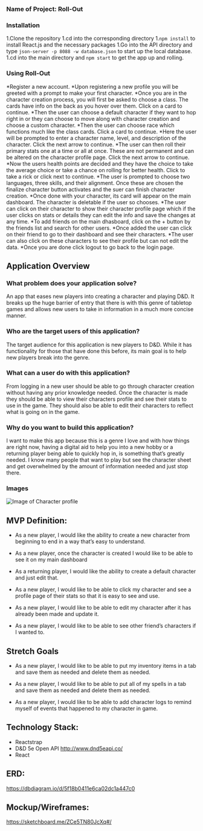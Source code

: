
### Name of Project: Roll-Out





### Installation

1.Clone the repository
1.cd into the corresponding directory
1.`npm install` to install React.js and the necessary packages
1.Go into the API directory and type `json-server -p 8088 -w database.json` to start up the local database.
1.cd into the main directory and `npm start` to get the app up and rolling.

### Using Roll-Out

*Register a new account.
*Upon registering a new profile you will be greeted with a prompt to make your first character.
*Once you are in the character creation process, you will first be asked to choose a class. The cards have info on the back as you hover over them. Click on a card to continue.
*Then the user can choose a default character if they want to hop right in or they can choose to move along with character creation and choose a custom character.
*Then the user can choose race which functions much like the class cards. Click a card to continue.
*Here the user will be prompted to enter a character name, level, and description of the character. Click the next arrow to continue.
*The user can then roll their primary stats one at a time or all at once. These are not permanent and can be altered on the character profile page. Click the next arrow to continue.
*Now the users health points are decided and they have the choice to take the average choice or take a chance on rolling for better health. Click to take a rick or click next to continue.
*The user is prompted to choose two languages, three skills, and their alignment. Once these are chosen the finalize character button activates and the suer can finish character creation.
*Once done with your character, its card will appear on the main dashboard. The character is deletable if the user so chooses.
*The user can click on their character to show their character profile page which if the user clicks on stats or details they can edit the info and save the changes at any time.
*To add friends on the main dhasboard, click on the + button by the friends list and search for other users.
*Once added the user can click on their friend to go to their dashboard and see their characters. 
*The user can also click on these characters to see their profile but can not edit the data.
*Once you are done click logout to go back to the login page.




## Application Overview


### What problem does your application solve? 

An app that eases new players into creating a character and playing D&D. It breaks up the huge barrier of entry that there is with this genre of tabletop games and allows new users to take in information in a much more concise manner. 

### Who are the target users of this application? 

The target audience for this application is new players to D&D. While it has functionality for those that have done this before, its main goal is to help new players break into the genre.

### What can a user do with this application? 

From logging in a new user should be able to go through character creation without having any prior knowledge needed. Once the character is made they should be able to view their characters profile and see their stats to use in the game. They should also be able to edit their characters to reflect what is going on in the game.

### Why do you want to build this application? 

I want to make this app because this is a genre I love and with how things are right now, having a digital aid to help you into a new hobby or a returning player being able to quickly hop in, is something that’s greatly needed. I know many people that want to play but see the character sheet and get overwhelmed by the amount of information needed and just stop there.

### Images
![Image of Character profile](https://github.com/tylerghilliard94/front-end-capstone-re-roll/tree/master/src/images/Character=Profile.png)

## MVP Definition: 

* As a new player, I would like the ability to create a new character from beginning to end in a way that’s easy to understand.

* As a new player, once the character is created I would like to be able to see it on my main dashboard

* As a returning player, I would like the ability to create a default character and just edit that.

* As a new player, I would like to be able to click my character and see a profile page of their stats so that it is easy to see and use.

* As a new player, I would like to be able to edit my character after it has already been made and update it.

* As a new player, I would like to be able to see other friend’s characters if I wanted to.

## Stretch Goals

* As a new player, I would like to be able to put my inventory items in a tab and save them as needed and delete them as needed.

* As a new player, I would like to be able to put all of my spells in a tab and save them as needed and delete them as needed.

* As a new player, I would like to be able to add character logs to remind myself of events that happened to my character in game.


## Technology Stack: 

* Reactstrap
* D&D 5e Open API http://www.dnd5eapi.co/
* React

## ERD: 

https://dbdiagram.io/d/5f18b0411e6ca02dc1a447c0

## Mockup/Wireframes: 

https://sketchboard.me/ZCe5TN80JcXq#/
